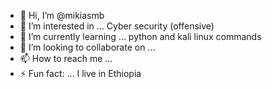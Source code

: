 - 👋 Hi, I’m @mikiasmb
- 👀 I’m interested in ... Cyber security (offensive)
- 🌱 I’m currently learning ... python and kali linux commands
- 💞️ I’m looking to collaborate on ... 
- 📫 How to reach me ...  
- ⚡ Fun fact: ... I live in Ethiopia

<!---
mikiasmb/mikiasmb is a ✨ special ✨ repository because its `README.md` (this file) appears on your GitHub profile.
You can click the Preview link to take a look at your changes.
--->
